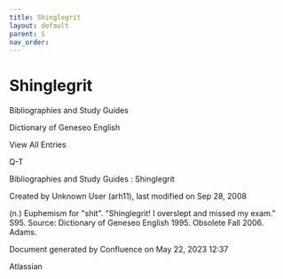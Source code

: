 ```yaml
---
title: Shinglegrit
layout: default
parent: S
nav_order:
---
```


# Shinglegrit

Bibliographies and Study Guides

Dictionary of Geneseo English

View All Entries

Q-T

Bibliographies and Study Guides : Shinglegrit

Created by  Unknown User (arh11), last modified on Sep 28, 2008

(n.) Euphemism for &quot;shit&quot;. &quot;Shinglegrit! I overslept and missed my exam.&quot; S95. Source: Dictionary of Geneseo English 1995. Obsolete Fall 2006. Adams.

Document generated by Confluence on May 22, 2023 12:37

Atlassian
